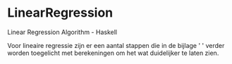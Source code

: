 # LinearRegression
Linear Regression Algorithm - Haskell

Voor lineaire regressie zijn er een aantal stappen die in de bijlage ' ' verder worden toegelicht met berekeningen 
om het wat duidelijker te laten zien. 
